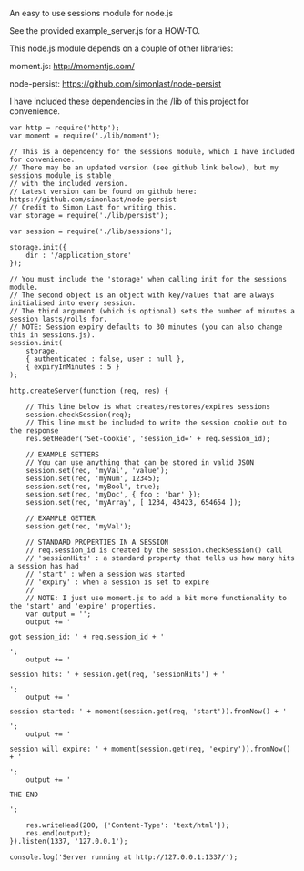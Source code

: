 An easy to use sessions module for node.js

See the provided example_server.js for a HOW-TO.

This node.js module depends on a couple of other libraries:

moment.js: http://momentjs.com/

node-persist: https://github.com/simonlast/node-persist

I have included these dependencies in the /lib of this project for convenience.

<pre><code>var http = require('http');
var moment = require('./lib/moment');

// This is a dependency for the sessions module, which I have included for convenience.
// There may be an updated version (see github link below), but my sessions module is stable
// with the included version.
// Latest version can be found on github here: https://github.com/simonlast/node-persist
// Credit to Simon Last for writing this.
var storage = require('./lib/persist');

var session = require('./lib/sessions');

storage.init({
	dir : '/application_store'
});

// You must include the 'storage' when calling init for the sessions module.
// The second object is an object with key/values that are always initialised into every session.
// The third argument (which is optional) sets the number of minutes a session lasts/rolls for.
// NOTE: Session expiry defaults to 30 minutes (you can also change this in sessions.js). 
session.init(
	storage, 
	{ authenticated : false, user : null }, 
	{ expiryInMinutes : 5 }
);

http.createServer(function (req, res) {

	// This line below is what creates/restores/expires sessions
	session.checkSession(req);
	// This line must be included to write the session cookie out to the response
	res.setHeader('Set-Cookie', 'session_id=' + req.session_id);	
	
	// EXAMPLE SETTERS
	// You can use anything that can be stored in valid JSON
	session.set(req, 'myVal', 'value');
	session.set(req, 'myNum', 12345);
	session.set(req, 'myBool', true);
	session.set(req, 'myDoc', { foo : 'bar' });
	session.set(req, 'myArray', [ 1234, 43423, 654654 ]);
	
	// EXAMPLE GETTER
	session.get(req, 'myVal');
	
	// STANDARD PROPERTIES IN A SESSION
	// req.session_id is created by the session.checkSession() call
	// 'sessionHits' : a standard property that tells us how many hits a session has had
	// 'start' : when a session was started
	// 'expiry' : when a session is set to expire
	// 
	// NOTE: I just use moment.js to add a bit more functionality to the 'start' and 'expire' properties.
	var output = '';
	output += '<p>got session_id: ' + req.session_id + '</p>';
	output += '<p>session hits: ' + session.get(req, 'sessionHits') + '</p>';
	output += '<p>session started: ' + moment(session.get(req, 'start')).fromNow() + '</p>';
	output += '<p>session will expire: ' + moment(session.get(req, 'expiry')).fromNow() + '</p>';
	output += '<p>THE END</p>';
  
  	res.writeHead(200, {'Content-Type': 'text/html'});
  	res.end(output);
}).listen(1337, '127.0.0.1');

console.log('Server running at http://127.0.0.1:1337/');</code></pre>